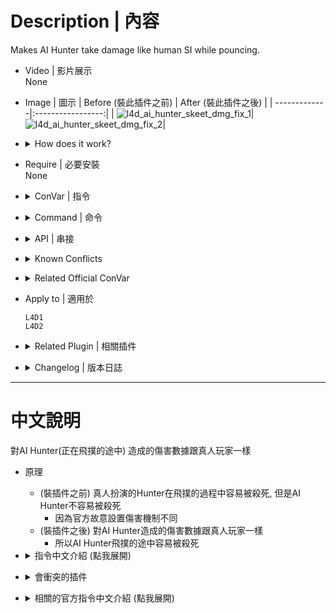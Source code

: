 # Description | 內容
Makes AI Hunter take damage like human SI while pouncing.

* Video | 影片展示
<br/>None

* Image | 圖示
	| Before (裝此插件之前)  			| After (裝此插件之後) |
	| -------------|:-----------------:|
	| ![l4d_ai_hunter_skeet_dmg_fix_1](image/l4d_ai_hunter_skeet_dmg_fix_1.gif)|![l4d_ai_hunter_skeet_dmg_fix_2](image/l4d_ai_hunter_skeet_dmg_fix_2.gif)|

* <details><summary>How does it work?</summary>

	* (Before) Human hunter can be easily killed while pouncing, but AI hunters can't be easily killed while pouncing
		* No skeet mechanics on AI Hunters
	* (After) Makes AI hunters take same damage like human SI while while pouncing
		* Replicate skeet mechanics on AI hunters.
</details>

* Require | 必要安裝
<br/>None

* <details><summary>ConVar | 指令</summary>

	* cfg/sourcemod/l4d_ai_hunter_skeet_dmg_fix.cfg
		```php
		// 0=Plugin off, 1=Plugin on.
		l4d_ai_hunter_skeet_dmg_fix_enable "1"
		```
</details>

* <details><summary>Command | 命令</summary>

	None
</details>

* <details><summary>API | 串接</summary>

	```php
	library name: l4d_ai_hunter_skeet_dmg_fix
	```
</details>

* <details><summary>Known Conflicts</summary>
	
	If you don't use any of these plugins at all, no need to worry about conflicts.
	1. [l4d2_ai_damagefix](https://github.com/SirPlease/L4D2-Competitive-Rework/blob/master/addons/sourcemod/scripting/l4d2_ai_damagefix.sp)
		* Removed
</details>

* <details><summary>Related Official ConVar</summary>

	* write down the following cvars in cfg/server.cfg
		```php
		// Taking this much damage interrupts a pounce attempt (default: 150)
		// Taking this much damage while pouncing will get you skeeted and die (No matter how much health left you have)
		sm_cvar z_pounce_damage_interrupt "150"
		```
</details>

* Apply to | 適用於
	```
	L4D1
	L4D2
	```

* <details><summary>Related Plugin | 相關插件</summary>

	1. [charging_takedamage_patch](https://github.com/fbef0102/L4D1_2-Plugins/tree/master/charging_takedamage_patch): Makes AI Charger take damage like human SI while charging.
		* 移除AI Charger的衝鋒減傷
</details>

* <details><summary>Changelog | 版本日誌</summary>

	* v1.0h (2024-8-11)
		* Separate functions, remove ai charger
		* Replace SDKHook_OnTakeDamage with SDKHook_OnTakeDamageAlive

	* v1.0
		* [Original plugin from SirPlease/L4D2-Competitive-Rework](https://github.com/SirPlease/L4D2-Competitive-Rework/blob/master/addons/sourcemod/scripting/l4d2_ai_damagefix.sp)
</details>

- - - -
# 中文說明
對AI Hunter(正在飛撲的途中) 造成的傷害數據跟真人玩家一樣

* 原理
	* (裝插件之前) 真人扮演的Hunter在飛撲的過程中容易被殺死, 但是AI Hunter不容易被殺死
		* 因為官方故意設置傷害機制不同
	* (裝插件之後) 對AI Hunter造成的傷害數據跟真人玩家一樣
		* 所以AI Hunter飛撲的途中容易被殺死

* <details><summary>指令中文介紹 (點我展開)</summary>

	* cfg/sourcemod/l4d_ai_hunter_skeet_dmg_fix.cfg
		```php
		// 0=關閉插件, 1=啟動插件
		l4d_ai_hunter_skeet_dmg_fix_enable "1"
		```
</details>

* <details><summary>會衝突的插件</summary>
	
	如果沒安裝以下插件就不需要擔心衝突
	1. [l4d2_ai_damagefix](https://github.com/SirPlease/L4D2-Competitive-Rework/blob/master/addons/sourcemod/scripting/l4d2_ai_damagefix.sp)
		* 移除
</details>

* <details><summary>相關的官方指令中文介紹 (點我展開)</summary>

	* 以下指令寫入文件 cfg/server.cfg，可自行調整
		```php
		// Hunter 在飛撲途中受傷超過此數值會立刻死亡 (無論你剩餘多少血量都一樣，別問我為捨，此遊戲設計的)
		// 預設: 150
		sm_cvar z_pounce_damage_interrupt "150"
		```
</details>